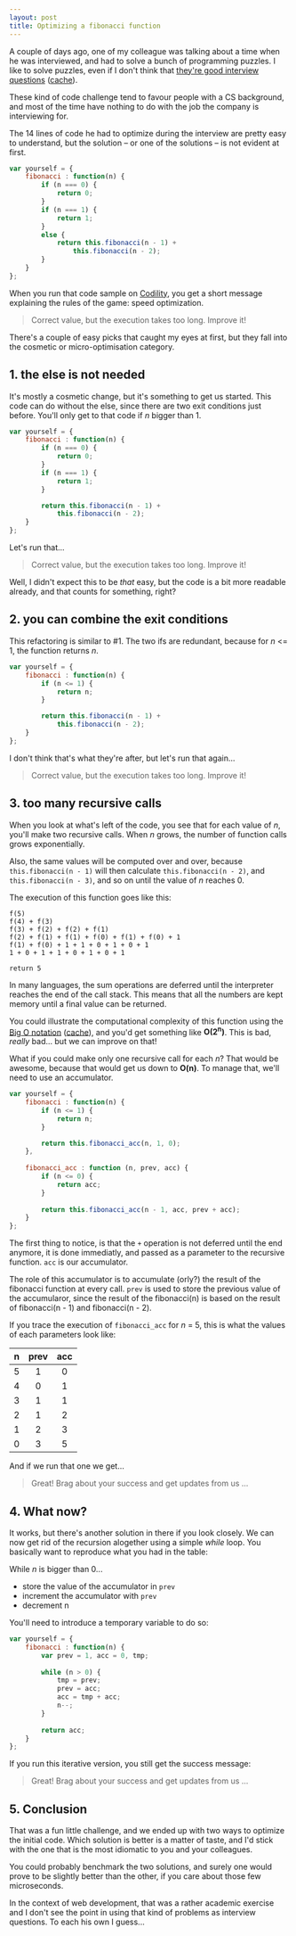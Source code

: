 ```yaml
---
layout: post
title: Optimizing a fibonacci function
---
```


A couple of days ago, one of my colleague was talking about a time when he was interviewed, and had to solve a bunch of programming puzzles. I like to solve puzzles, even if I don't think that [they're good interview questions](https://zachholman.com/posts/startup-interviewing-is-fucked/) ([cache](/cache/fbac56b711bcf388ec43bfb29b934e29.html)).

These kind of code challenge tend to favour people with a CS background, and most of the time have nothing to do with the job the company is interviewing for.

The 14 lines of code he had to optimize during the interview are pretty easy to understand, but the solution – or one of the solutions – is not evident at first.

```js
var yourself = {
    fibonacci : function(n) {
        if (n === 0) {
            return 0;
        }
        if (n === 1) {
            return 1;
        }
        else {
            return this.fibonacci(n - 1) +
                this.fibonacci(n - 2);
        }
    }
};
```

When you run that code sample on [Codility](https://codility.com/programmers/), you get a short message explaining the rules of the game: speed optimization.

> Correct value, but the execution takes too long. Improve it!

There's a couple of easy picks that caught my eyes at first, but they fall into the cosmetic or micro-optimisation category.


## 1. the else is not needed

It's mostly a cosmetic change, but it's something to get us started. This code can do without the else, since there are two exit conditions just before. You'll only get to that code if *n* bigger than 1.

```js
var yourself = {
    fibonacci : function(n) {
        if (n === 0) {
            return 0;
        }
        if (n === 1) {
            return 1;
        }

        return this.fibonacci(n - 1) +
            this.fibonacci(n - 2);
    }
};
```

Let's run that...

> Correct value, but the execution takes too long. Improve it!

Well, I didn't expect this to be *that* easy, but the code is a bit more readable already, and that counts for something, right?


## 2. you can combine the exit conditions

This refactoring is similar to #1. The two ifs are redundant, because for *n* <= 1, the function returns *n*.

```js
var yourself = {
    fibonacci : function(n) {
        if (n <= 1) {
            return n;
        }

        return this.fibonacci(n - 1) +
            this.fibonacci(n - 2);
    }
};
```

I don't think that's what they're after, but let's run that again...

> Correct value, but the execution takes too long. Improve it!


## 3. too many recursive calls

When you look at what's left of the code, you see that for each value of *n*, you'll make two recursive calls. When *n* grows, the number of function calls grows exponentially.

Also, the same values will be computed over and over, because `this.fibonacci(n - 1)` will then calculate `this.fibonacci(n - 2)`, and `this.fibonacci(n - 3)`, and so on until the value of *n* reaches 0.

The execution of this function goes like this:

```
f(5)
f(4) + f(3)
f(3) + f(2) + f(2) + f(1)
f(2) + f(1) + f(1) + f(0) + f(1) + f(0) + 1
f(1) + f(0) + 1 + 1 + 0 + 1 + 0 + 1
1 + 0 + 1 + 1 + 0 + 1 + 0 + 1

return 5
```

In many languages, the sum operations are deferred until the interpreter reaches the end of the call stack. This means that all the numbers are kept memory until a final value can be returned.

You could illustrate the computational complexity of this function using the [Big O notation](https://rob-bell.net/2009/06/a-beginners-guide-to-big-o-notation/) ([cache](/cache/11cba2cc5d0e7aa956eb5f7d346c859a.html)), and you'd get something like **O(2<sup>n</sup>)**. This is bad, *really* bad... but we can improve on that!

What if you could make only one recursive call for each *n*? That would be awesome, because that would get us down to **O(n)**. To manage that, we'll need to use an accumulator.

```js
var yourself = {
    fibonacci : function(n) {
        if (n <= 1) {
            return n;
        }

        return this.fibonacci_acc(n, 1, 0);
    },
    
    fibonacci_acc : function (n, prev, acc) {
        if (n <= 0) {
            return acc;
        }
         
        return this.fibonacci_acc(n - 1, acc, prev + acc);
    }
};
```

The first thing to notice, is that the `+` operation is not deferred until the end anymore, it is done immediatly, and passed as a parameter to the recursive function. `acc` is our accumulator.

The role of this accumulator is to accumulate (orly?) the result of the fibonacci function at every call. `prev` is used to store the previous value of the accumularor, since the result of the fibonacci(n) is based on the result of fibonacci(n - 1) and fibonacci(n - 2).

If you trace the execution of `fibonacci_acc` for *n* = 5, this is what the values of each parameters look like:

| n | prev | acc |
|:---:|:---:|:---:|
| 5 | 1 | 0 |
| 4 | 0 | 1 |
| 3 | 1 | 1 |
| 2 | 1 | 2 |
| 1 | 2 | 3 |
| 0 | 3 | 5 |

And if we run that one we get...

> Great! Brag about your success and get updates from us ...


## 4. What now?

It works, but there's another solution in there if you look closely. We can now get rid of the recursion alogether using a simple *while* loop. You basically want to reproduce what you had in the table:

While *n* is bigger than 0...

- store the value of the accumulator in `prev`
- increment the accumulator with `prev`
- decrement n

You'll need to introduce a temporary variable to do so:

```js
var yourself = {
    fibonacci : function(n) {
        var prev = 1, acc = 0, tmp;
        
        while (n > 0) {
            tmp = prev;
            prev = acc;
            acc = tmp + acc;
            n--;
        }
        
        return acc;
    }
};
```

If you run this iterative version, you still get the success message:

> Great! Brag about your success and get updates from us ...


## 5. Conclusion

That was a fun little challenge, and we ended up with two ways to optimize the initial code. Which solution is better is a matter of taste, and I'd stick with the one that is the most idiomatic to you and your colleagues.

You could probably benchmark the two solutions, and surely one would prove to be slightly better than the other, if you care about those few microseconds.

In the context of web development, that was a rather academic exercise and I don't see the point in using that kind of problems as interview questions. To each his own I guess...
